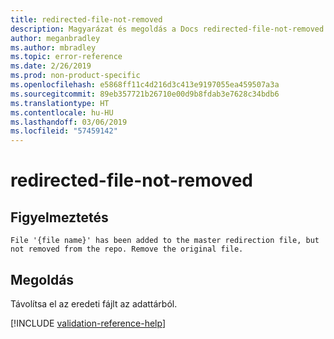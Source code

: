 ```yaml
---
title: redirected-file-not-removed
description: Magyarázat és megoldás a Docs redirected-file-not-removed buildelési problémájára
author: meganbradley
ms.author: mbradley
ms.topic: error-reference
ms.date: 2/26/2019
ms.prod: non-product-specific
ms.openlocfilehash: e5868ff11c4d216d3c413e9197055ea459507a3a
ms.sourcegitcommit: 89eb357721b26710e00d9b8fdab3e7628c34bdb6
ms.translationtype: HT
ms.contentlocale: hu-HU
ms.lasthandoff: 03/06/2019
ms.locfileid: "57459142"
---
```

# <a name="redirected-file-not-removed"></a>redirected-file-not-removed

## <a name="warning"></a>Figyelmeztetés

`File '{file name}' has been added to the master redirection file, but not removed from the repo. Remove the original file.`

## <a name="resolution"></a>Megoldás

Távolítsa el az eredeti fájlt az adattárból.

<!--make sure to add this file to your includes folder and verify the path-->
[!INCLUDE [validation-reference-help](includes/validation-reference-help.md)]
